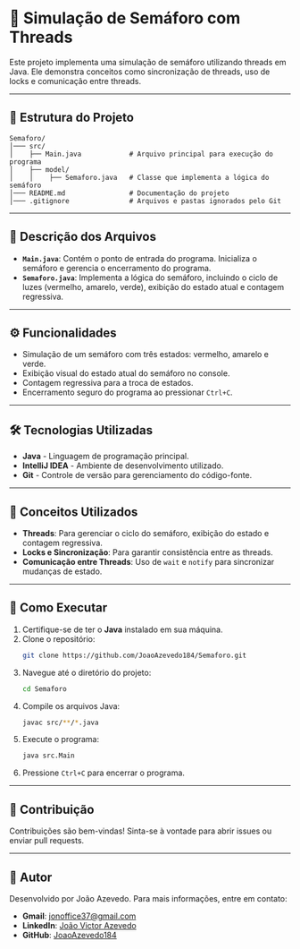 # 🚦 Simulação de Semáforo com Threads  

Este projeto implementa uma simulação de semáforo utilizando threads em Java. Ele demonstra conceitos como sincronização de threads, uso de locks e comunicação entre threads.

---

## 📂 Estrutura do Projeto  

```  
Semaforo/  
│─── src/  
│    ├── Main.java            # Arquivo principal para execução do programa  
│    ├── model/  
│    │    ├── Semaforo.java   # Classe que implementa a lógica do semáforo  
│─── README.md                # Documentação do projeto  
│─── .gitignore               # Arquivos e pastas ignorados pelo Git  
```  

---

## 📝 Descrição dos Arquivos  

- **`Main.java`**: Contém o ponto de entrada do programa. Inicializa o semáforo e gerencia o encerramento do programa.  
- **`Semaforo.java`**: Implementa a lógica do semáforo, incluindo o ciclo de luzes (vermelho, amarelo, verde), exibição do estado atual e contagem regressiva.  

---

## ⚙️ Funcionalidades  

- Simulação de um semáforo com três estados: vermelho, amarelo e verde.  
- Exibição visual do estado atual do semáforo no console.  
- Contagem regressiva para a troca de estados.  
- Encerramento seguro do programa ao pressionar `Ctrl+C`.  

---

## 🛠️ Tecnologias Utilizadas  

- **Java** - Linguagem de programação principal.  
- **IntelliJ IDEA** - Ambiente de desenvolvimento utilizado.  
- **Git** - Controle de versão para gerenciamento do código-fonte.  

---

## 🎯 Conceitos Utilizados  

- **Threads**: Para gerenciar o ciclo do semáforo, exibição do estado e contagem regressiva.  
- **Locks e Sincronização**: Para garantir consistência entre as threads.  
- **Comunicação entre Threads**: Uso de `wait` e `notify` para sincronizar mudanças de estado.  

---

## 🚀 Como Executar  

1. Certifique-se de ter o **Java** instalado em sua máquina.  
2. Clone o repositório:  
   ```bash
   git clone https://github.com/JoaoAzevedo184/Semaforo.git
   ```  
3. Navegue até o diretório do projeto:  
   ```bash
   cd Semaforo
   ```  
4. Compile os arquivos Java:  
   ```bash
   javac src/**/*.java
   ```  
5. Execute o programa:  
   ```bash
   java src.Main
   ```  
6. Pressione `Ctrl+C` para encerrar o programa.  

---

## 🤝 Contribuição  

Contribuições são bem-vindas! Sinta-se à vontade para abrir issues ou enviar pull requests.  

---

## 👤 Autor  

Desenvolvido por João Azevedo. Para mais informações, entre em contato:  
- **Gmail**: jonoffice37@gmail.com  
- **LinkedIn**: [João Victor Azevedo](https://www.linkedin.com/in/joao-victor-azevedo-181-sena)  
- **GitHub**: [JoaoAzevedo184](https://github.com/JoaoAzevedo184)